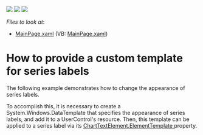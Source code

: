 <!-- default badges list -->
![](https://img.shields.io/endpoint?url=https://codecentral.devexpress.com/api/v1/VersionRange/128568155/12.2.7%2B)
[![](https://img.shields.io/badge/Open_in_DevExpress_Support_Center-FF7200?style=flat-square&logo=DevExpress&logoColor=white)](https://supportcenter.devexpress.com/ticket/details/E4602)
[![](https://img.shields.io/badge/📖_How_to_use_DevExpress_Examples-e9f6fc?style=flat-square)](https://docs.devexpress.com/GeneralInformation/403183)
<!-- default badges end -->
<!-- default file list -->
*Files to look at*:

* [MainPage.xaml](./CS/CustomizeSeriesPointLabelsAppearance/MainPage.xaml) (VB: [MainPage.xaml](./VB/CustomizeSeriesPointLabelsAppearance/MainPage.xaml))
<!-- default file list end -->
# How to provide a custom template for series labels


<p>The following example demonstrates how to change the appearance of series labels.</p><p>To accomplish this, it is necessary to create a System.Windows.DataTemplate that specifies the appearance of series labels, and add it to a UserControl's resource. Then, this template can be applied to a series label via its <a href="http://documentation.devexpress.com/#Silverlight/DevExpressXpfChartsChartTextElement_ElementTemplatetopic"><u>ChartTextElement.ElementTemplate</u></a><u> </u>property.</p><br />


<br/>


